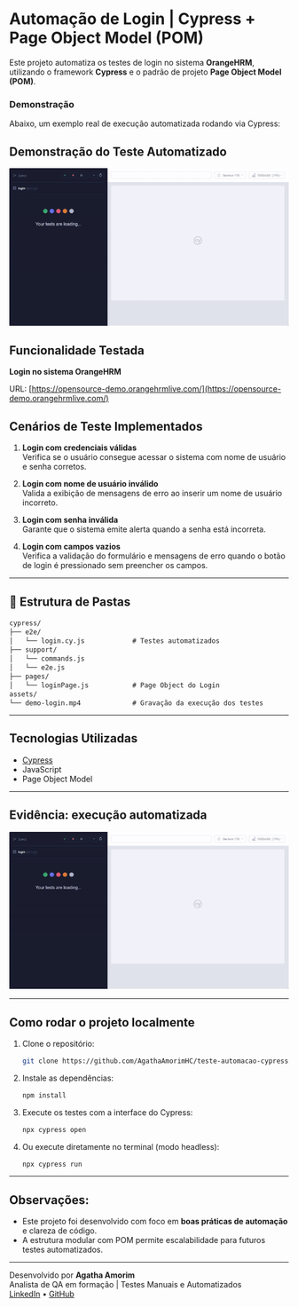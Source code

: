 
# Automação de Login | Cypress + Page Object Model (POM)

Este projeto automatiza os testes de login no sistema **OrangeHRM**, utilizando o framework **Cypress** e o padrão de projeto **Page Object Model (POM)**.

### Demonstração

Abaixo, um exemplo real de execução automatizada rodando via Cypress:
## Demonstração do Teste Automatizado

![Demonstração do teste](https://github.com/AgathaAmorimHC/teste-automacao-cypress-login/raw/main/cypress/assets/login.gif)


##  Funcionalidade Testada

**Login no sistema OrangeHRM**

URL: [https://opensource-demo.orangehrmlive.com/](https://opensource-demo.orangehrmlive.com/)

##  Cenários de Teste Implementados

1. **Login com credenciais válidas**  
   Verifica se o usuário consegue acessar o sistema com nome de usuário e senha corretos.

2. **Login com nome de usuário inválido**  
   Valida a exibição de mensagens de erro ao inserir um nome de usuário incorreto.

3. **Login com senha inválida**  
   Garante que o sistema emite alerta quando a senha está incorreta.

4. **Login com campos vazios**  
   Verifica a validação do formulário e mensagens de erro quando o botão de login é pressionado sem preencher os campos.

---

## 📂 Estrutura de Pastas

```
cypress/
├── e2e/
│   └── login.cy.js            # Testes automatizados
├── support/
│   └── commands.js
│   └── e2e.js
├── pages/
│   └── loginPage.js           # Page Object do Login
assets/
└── demo-login.mp4             # Gravação da execução dos testes
```

---

##  Tecnologias Utilizadas

- [Cypress](https://www.cypress.io/)
- JavaScript
- Page Object Model

---

##  Evidência: execução automatizada

![Demonstração do teste](https://github.com/AgathaAmorimHC/teste-automacao-cypress-login/raw/main/media/login.gif)


---

##  Como rodar o projeto localmente

1. Clone o repositório:
   ```bash
   git clone https://github.com/AgathaAmorimHC/teste-automacao-cypress-login.git
   ```

2. Instale as dependências:
   ```bash
   npm install
   ```

3. Execute os testes com a interface do Cypress:
   ```bash
   npx cypress open
   ```

4. Ou execute diretamente no terminal (modo headless):
   ```bash
   npx cypress run
   ```

---

##  Observações:

- Este projeto foi desenvolvido com foco em **boas práticas de automação** e clareza de código.
- A estrutura modular com POM permite escalabilidade para futuros testes automatizados.

---

Desenvolvido por **Agatha Amorim**  
Analista de QA em formação | Testes Manuais e Automatizados  
[LinkedIn](https://www.linkedin.com/in/agathaamorimqa/) • [GitHub](https://github.com/AgathaAmorimHC)
